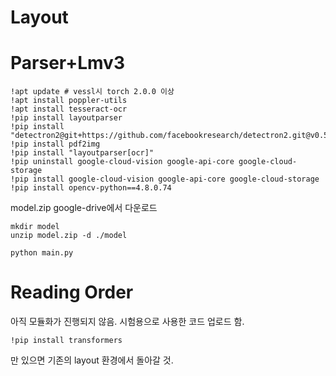 # Layout



# Parser+Lmv3
```
!apt update # vessl시 torch 2.0.0 이상
!apt install poppler-utils
!apt install tesseract-ocr
!pip install layoutparser
!pip install "detectron2@git+https://github.com/facebookresearch/detectron2.git@v0.5#egg=detectron2"
!pip install pdf2img
!pip install "layoutparser[ocr]"
!pip uninstall google-cloud-vision google-api-core google-cloud-storage
!pip install google-cloud-vision google-api-core google-cloud-storage
!pip install opencv-python==4.8.0.74
```
model.zip google-drive에서 다운로드
```
mkdir model
unzip model.zip -d ./model
```
```
python main.py
```
# Reading Order
아직 모듈화가 진행되지 않음. 시험용으로 사용한 코드 업로드 함.
```
!pip install transformers
```
만 있으면 기존의 layout 환경에서 돌아갈 것.
